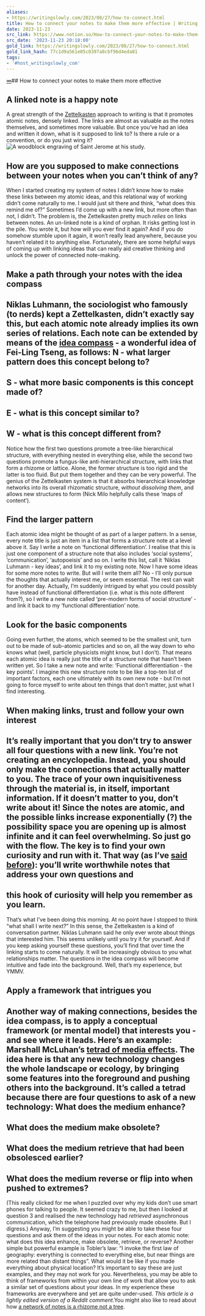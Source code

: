 ```yaml
---
aliases:
- https://writingslowly.com/2023/08/27/how-to-connect.html
title: How to connect your notes to make them more effective | Writing Slowly
date: 2023-11-23
src_link: https://www.notion.so/How-to-connect-your-notes-to-make-them-more-effective-Writing-Slowly-774b69a4769e42dfa82801d1854f23f9
src_date: '2023-11-23 20:18:00'
gold_link: https://writingslowly.com/2023/08/27/how-to-connect.html
gold_link_hash: 77c1d9a561e05c0397a0cbf96d4eda01
tags:
- '#host_writingslowly_com'
---
```


[∞](https://writingslowly.com/2023/08/27/how-to-connect.html)## How to connect your notes to make them more effective
## A linked note is a happy note
A great strength of the [Zettelkasten](https://writingslowly.com/search-space/?q=zettelkasten) approach to writing is that it promotes atomic notes, densely linked. The links are almost as valuable as the notes themselves, and sometimes more valuable.
But once you’ve had an idea and written it down, what is it supposed to link to? Is there a rule or a convention, or do you just wing it?
![A woodblock engraving of Saint Jerome at his study.](https://cdn.uploads.micro.blog/97469/2023/durer-saint-jerome-detail.png)
## How are you supposed to make connections between your notes when you can’t think of any?
When I started creating my system of notes I didn’t know how to make these links between my atomic ideas, and this relational way of working didn’t come naturally to me. I would just sit there and think, “what does this remind me of?” Sometimes I’d come up with a new link, but more often than not, I didn’t. The problem is, the Zettelkasten pretty much *relies* on links between notes. An un-linked note is a kind of orphan. It risks getting lost in the pile. You wrote it, but how will you ever find it again? And if you do somehow stumble upon it again, it won’t really lead anywhere, because you haven’t related it to anything else.
Fortunately, there are some helpful ways of coming up with linking ideas that can really aid creative thinking and unlock the power of connected note-making.
## Make a path through your notes with the idea compass
Niklas Luhmann, the sociologist who famously (to nerds) kept a Zettelkasten, didn’t exactly say this, but each atomic note already implies its own series of relations. Each note can be extended by means of the [idea compass](https://feeei.blog/essays/the-essence-of-the-zettelkasten-method-demystified/) - a wonderful idea of Fei-Ling Tseng, as follows:
N - what larger pattern does this concept belong to?
-
S - what more basic components is this concept made of?
-
E - what is this concept similar to?
-
W - what is this concept different from?
-
Notice how the first two questions promote a tree-like hierarchical structure, with everything nested in everything else, while the second two questions promote a fungus-like anti-hierarchical structure, with links that form a rhizome or lattice. Alone, the former structure is too rigid and the latter is too fluid. But put them together and they can be very powerful. The genius of the Zettelkasten system is that it absorbs hierarchical knowledge networks into its overall rhizomatic structure, *without dissolving them*, and allows new structures to form (Nick Milo helpfully calls these ‘maps of content’).
## Find the larger pattern
Each atomic idea might be thought of as part of a larger pattern. In a sense, every note title is just an item in a list that forms a structure note at a level above it. Say I write a note on ‘functional differentiation’. I realise that this is just one component of a structure note that also includes ‘social systems’, ‘communication’, ‘autopoeisis’ and so on. I write this list, call it ‘Niklas Luhmann - key ideas’, and link it to my existing note. Now I have some ideas for some more notes to write. But will I write them all? No - I’ll only pursue the thoughts that actually interest me, or seem essential. The rest can wait for another day. Actually, I’m suddenly intrigued by what you could possibly have instead of functional differentiation (i.e. what is this note different from?), so I write a new note called ‘pre-modern forms of social structure’ - and link it back to my ‘functional differentiation’ note.
## Look for the basic components
Going even further, the atoms, which seemed to be the smallest unit, turn out to be made of sub-atomic particles and so on, all the way down to who knows what (well, particle physicists might know, but I don’t). That means each atomic idea is really just the title of a structure note that hasn’t been written yet. So I take a new note and write: ‘Functional differentiation - the key points’. I imagine this new structure note to be like a top-ten list of important factors, each one ultimately with its own new note - but I’m not going to force myself to write about ten things that don’t matter, just what I find interesting.
## When making links, trust and follow your own interest
It’s really important that you don’t try to answer all four questions with a new link. You’re not creating an encyclopedia. Instead, you should only make the connections that actually matter to you. The trace of your own inquisitiveness through the material is, in itself, important information. If it doesn’t matter to you, don’t write about it! Since the notes are atomic, and the possible links increase exponentially (?) the possibility space you are opening up is almost infinite and it can feel overwhelming. So just go with the flow. The key is to find your own curiosity and run with it. That way (as I’ve [said](https://www.reddit.com/r/Zettelkasten/comments/yd1oay/how_to_compare_two_different_concepts/itq3izj/?context=3) [before](https://www.reddit.com/r/Zettelkasten/comments/xyoxdy/type_of_note_for_dopamine/)):
you’ll write worthwhile notes that address your own questions and
-
this hook of curiosity will help you remember as you learn.
-
That’s what I’ve been doing this morning. At no point have I stopped to think “what shall I write next?” In this sense, the Zettelkasten is a kind of conversation partner. Niklas Luhmann said he only ever wrote about things that interested him. This seems unlikely until you try it for yourself.
And if you keep asking yourself these questions, you’ll find that over time the linking starts to come naturally. It will be increasingly obvious to you what relationships matter. The questions in the idea compass will become intuitive and fade into the background. Well, that’s my experience, but YMMV.
## Apply a framework that intrigues you
Another way of making connections, besides the idea compass, is to apply a conceptual framework (or mental model) that interests you - and see where it leads. Here’s an example: Marshall McLuhan’s [tetrad of media effects](https://en.wikipedia.org/wiki/Tetrad_of_media_effects).
The idea here is that any new technology changes the whole landscape or ecology, by bringing some features into the foreground and pushing others into the background. It’s called a tetrad because there are four questions to ask of a new technology:
What does the medium enhance?
-
What does the medium make obsolete?
-
What does the medium retrieve that had been obsolesced earlier?
-
What does the medium reverse or flip into when pushed to extremes?
-
(This really clicked for me when I puzzled over why my kids don’t use smart phones for talking to people. It seemed crazy to me, but then I looked at question 3 and realised the new technology had *retrieved* asynchronous communication, which the telephone had previously made obsolete. But I digress.)
Anyway, I’m suggesting you might be able to take these four questions and ask them of the ideas in your notes. For each atomic note: what does this idea enhance, make obsolete, retrieve, or reverse?
Another simple but powerful example is Tobler’s law: “I invoke the first law of geography: everything is connected to everything else, but near things are more related than distant things”. What would it be like if you made everything about physical location?
It’s important to say these are just examples, and they may not work for you. Nevertheless, you may be able to think of frameworks from within your own line of work that allow you to ask a similar set of questions about your ideas. In my experience these frameworks are everywhere and yet are quite under-used.
*This article is a lightly edited version of a Reddit comment*.You might also like to read about how [a network of notes is a rhizome not a tree](https://writingslowly.com/2023/08/11/a-network-of.html).